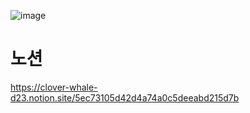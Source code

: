 ![image](https://user-images.githubusercontent.com/108382134/231050616-0673c588-7429-4640-b428-e4877d13da48.png)

# 노션

https://clover-whale-d23.notion.site/5ec73105d42d4a74a0c5deeabd215d7b
